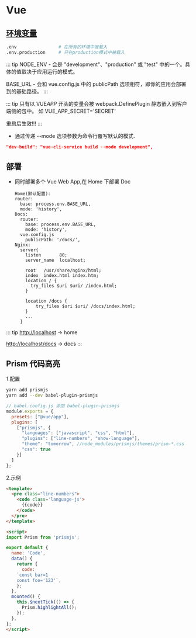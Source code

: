 # Vue

## [环境变量](https://cli.vuejs.org/zh/guide/mode-and-env.html)

```sh
.env                # 在所有的环境中被载入
.env.production     # 只在production模式中被载入
```

::: tip
NODE_ENV - 会是 "development"、"production" 或 "test" 中的一个。具体的值取决于应用运行的模式。

BASE_URL - 会和 vue.config.js 中的 publicPath 选项相符，即你的应用会部署到的基础路径。
:::

::: tip
只有以 VUE*APP* 开头的变量会被 webpack.DefinePlugin 静态嵌入到客户端侧的包中。
如 VUE_APP_SECRET='SECRET'

重启后生效!!!
:::

- 通过传递 --mode 选项参数为命令行覆写默认的模式.

```json
"dev-build": "vue-cli-service build --mode development",
```

## 部署

- 同时部署多个 Vue Web App,在 Home 下部署 Doc

      Home(默认配置):
      router:
        base: process.env.BASE_URL,
        mode: 'history',
      Docs:
        router:
          base: process.env.BASE_URL,
          mode: 'history',
        vue.config.js
          publicPath: '/docs/',
      Nginx:
        server{
          listen       80;
          server_name  localhost;

          root   /usr/share/nginx/html;
          index  index.html index.htm;
          location / {
            try_files $uri $uri/ /index.html;
          }

          location /docs {
              try_files $uri $uri/ /docs/index.html;
          }
          ...
        }

::: tip
<http://localhost> -> home

<http://localhost/docs> -> docs
:::

## Prism 代码高亮

1.配置

```sh
yarn add prismjs
yarn add --dev babel-plugin-prismjs
```

```js
// babel.config.js 添加 babel-plugin-prismjs
module.exports = {
  presets: ["@vue/app"],
  plugins: [
    ["prismjs", {
      "languages": ["javascript", "css", "html"],
      "plugins": ["line-numbers", "show-language"],
      "theme": "tomorrow", //node_modules/prismjs/themes/prism-*.css
      "css": true
    }]
  ]
};
```

2.示例

```html
<template>
  <pre class="line-numbers">
    <code class='language-js'>
      {{code}}
    </code>
  </pre>
</template>

<script>
import Prism from 'prismjs';

export default {
  name: 'Code',
  data() {
    return {
      code:
    `const bar=1
    const foo='123'`,
    };
  },
  mounted() {
    this.$nextTick(() => {
      Prism.highlightAll();
    });
  },
};
</script>
```
